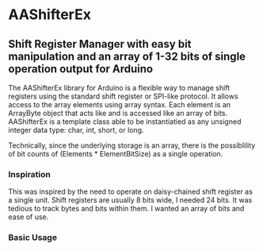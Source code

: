 AAShifterEx
======
Shift Register Manager with easy bit manipulation and an array of 1-32 bits of single operation output for Arduino
--------------------------------------

The AAShifterEx library for Arduino is a flexible way to manage shift registers using the standard shift register or SPI-like protocol.  It allows access to the array elements using array syntax.  Each element is an ArrayByte object that acts like and is accessed like an array of bits.  AAShifterEx is a template class able to be instantiatied as any unsigned integer data type: char, int, short, or long.

Technically, since the underlying storage is an array, there is the possiblility of bit counts of (Elements * ElementBitSize) as a single operation.

### Inspiration

This was inspired by the need to operate on daisy-chained shift register as a single unit.  Shift registers are usually 8 bits wide, I needed 24 bits.  It was tedious to track bytes and bits within them.  I wanted an array of bits and ease of use.

### Basic Usage

